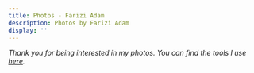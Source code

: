 ```yaml
---
title: Photos - Farizi Adam
description: Photos by Farizi Adam
display: ''
---
```


<!-- @layout-full-width -->

<PhotoGalleryAll mt--10 />

<div class="prose mx-auto mt-10">
  <div>
    <em op50>Thank you for being interested in my photos. You can find the tools I use <a href="/uses" target="_blank">here</a>.</em>
  </div>
</div>
